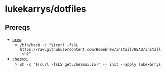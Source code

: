 # lukekarrys/dotfiles

## Prereqs

- [`brew`](https://brew.sh)
    - `/bin/bash -c "$(curl -fsSL https://raw.githubusercontent.com/Homebrew/install/HEAD/install.sh)"`
- [`chezmoi`](https://www.chezmoi.io/install/#one-line-package-install)
    - `sh -c "$(curl -fsLS get.chezmoi.io)" -- init --apply lukekarrys`



